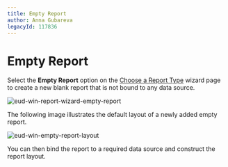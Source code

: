 ```yaml
---
title: Empty Report
author: Anna Gubareva
legacyId: 117836
---
```

# Empty Report
Select the **Empty Report** option on the [Choose a Report Type](choose-a-report-type.md) wizard page to create a new blank report that is not bound to any data source.

![eud-win-report-wizard-empty-report](../../../../images/img126645.png)

The following image illustrates the default layout of a newly added empty report.

![eud-win-empty-report-layout](../../../../images/img126646.png)

You can then bind the report to a required data source and construct the report layout.